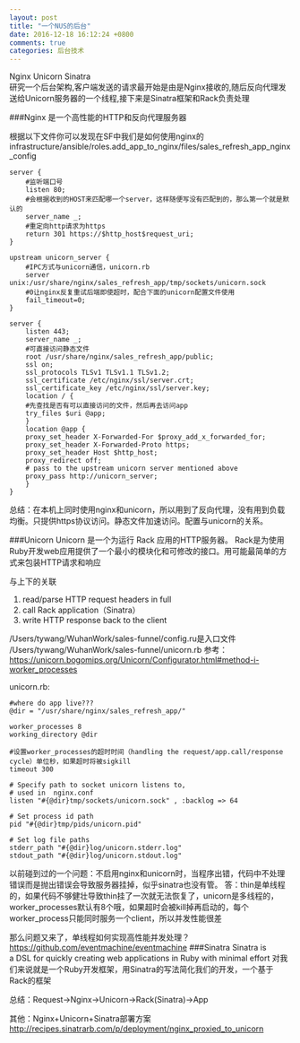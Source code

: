 ```yaml
---
layout: post
title: "一个NUS的后台"
date: 2016-12-18 16:12:24 +0800
comments: true
categories: 后台技术
---
```

Nginx Unicorn Sinatra  
研究一个后台架构,客户端发送的请求最开始是由是Nginx接收的,随后反向代理发送给Unicorn服务器的一个线程,接下来是Sinatra框架和Rack负责处理
<!--more-->
###Nginx
是一个高性能的HTTP和反向代理服务器

根据以下文件你可以发现在SF中我们是如何使用nginx的
infrastructure/ansible/roles.add_app_to_nginx/files/sales_refresh_app_nginx_config

    server {
        #监听端口号
        listen 80;
        #会根据收到的HOST来匹配哪一个server，这样随便写没有匹配到的，那么第一个就是默认的
        server_name _;
        #重定向http请求为https
        return 301 https://$http_host$request_uri;
    }
    
    upstream unicorn_server {
        #IPC方式与unicorn通信，unicorn.rb
        server unix:/usr/share/nginx/sales_refresh_app/tmp/sockets/unicorn.sock
        #0让nginx反复重试后端即使超时，配合下面的unicorn配置文件使用
        fail_timeout=0;
    }
    
    server {
        listen 443;
        server_name _;
        #可直接访问静态文件
        root /usr/share/nginx/sales_refresh_app/public;
        ssl on;
        ssl_protocols TLSv1 TLSv1.1 TLSv1.2;
        ssl_certificate /etc/nginx/ssl/server.crt;
        ssl_certificate_key /etc/nginx/ssl/server.key;
        location / {
        #先查找是否有可以直接访问的文件，然后再去访问app
        try_files $uri @app;
        }
        location @app {
        proxy_set_header X-Forwarded-For $proxy_add_x_forwarded_for;
        proxy_set_header X-Forwarded-Proto https;
        proxy_set_header Host $http_host;
        proxy_redirect off;
        # pass to the upstream unicorn server mentioned above
        proxy_pass http://unicorn_server;
        }
    }

总结：在本机上同时使用nginx和unicorn，所以用到了反向代理，没有用到负载均衡。只提供https协议访问。静态文件加速访问。配置与unicorn的关系。

###Unicorn
Unicorn 是一个为运行 Rack 应用的HTTP服务器。
Rack是为使用Ruby开发web应用提供了一个最小的模块化和可修改的接口。用可能最简单的方式来包装HTTP请求和响应
             
与上下的关联
1. read/parse HTTP request headers in full
2. call Rack application（Sinatra）
3. write HTTP response back to the client

/Users/tywang/WuhanWork/sales-funnel/config.ru是入口文件
/Users/tywang/WuhanWork/sales-funnel/unicorn.rb
参考：https://unicorn.bogomips.org/Unicorn/Configurator.html#method-i-worker_processes

unicorn.rb:
   
    #where do app live???
    @dir = "/usr/share/nginx/sales_refresh_app/"
    
    worker_processes 8
    working_directory @dir
    
    #设置worker_processes的超时时间（handling the request/app.call/response cycle）单位秒，如果超时将被sigkill
    timeout 300
    
    # Specify path to socket unicorn listens to,
    # used in  nginx.conf 
    listen "#{@dir}tmp/sockets/unicorn.sock" , :backlog => 64
    
    # Set process id path
    pid "#{@dir}tmp/pids/unicorn.pid"
    
    # Set log file paths
    stderr_path "#{@dir}log/unicorn.stderr.log"
    stdout_path "#{@dir}log/unicorn.stdout.log"
    
以前碰到过的一个问题：不启用nginx和unicorn时，当程序出错，代码中不处理错误而是抛出错误会导致服务器挂掉，似乎sinatra也没有管。
答：thin是单线程的，如果代码不够健壮导致thin挂了一次就无法恢复了，unicorn是多线程的，worker_processes默认有8个哦，如果超时会被kill掉再启动的，每个worker_process只能同时服务一个client，所以并发性能很差

那么问题又来了，单线程如何实现高性能并发处理？
https://github.com/eventmachine/eventmachine
###Sinatra
Sinatra is a DSL for quickly creating web applications in Ruby with minimal effort
对我们来说就是一个Ruby开发框架，用Sinatra的写法简化我们的开发，一个基于Rack的框架

总结：Request->Nginx->Unicorn->Rack(Sinatra)->App

其他：Nginx+Unicorn+Sinatra部署方案
http://recipes.sinatrarb.com/p/deployment/nginx_proxied_to_unicorn